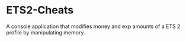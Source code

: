 # ETS2-Cheats
A console application that modifies money and exp amounts of a ETS 2 profile by manipulating memory.

